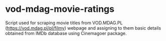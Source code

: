 # vod-mdag-movie-ratings

Script used for scraping movie titles from VOD.MDAG.PL (https://vod.mdag.pl/pl/filmy) webpage and assigning to them basic details obtained from IMDb database using Cinemagoer package.

